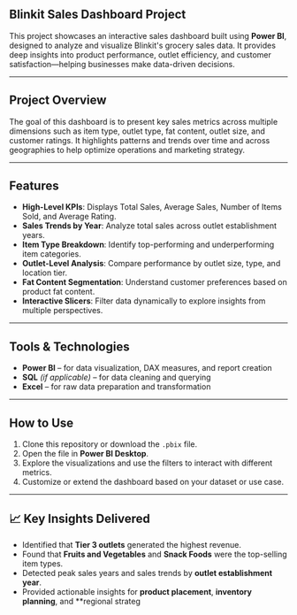  ## Blinkit Sales Dashboard Project

This project showcases an interactive sales dashboard built using **Power BI**, designed to analyze and visualize Blinkit's grocery sales data. It provides deep insights into product performance, outlet efficiency, and customer satisfaction—helping businesses make data-driven decisions.

---

##  Project Overview

The goal of this dashboard is to present key sales metrics across multiple dimensions such as item type, outlet type, fat content, outlet size, and customer ratings. It highlights patterns and trends over time and across geographies to help optimize operations and marketing strategy.

---

##  Features

-  **High-Level KPIs**: Displays Total Sales, Average Sales, Number of Items Sold, and Average Rating.
-  **Sales Trends by Year**: Analyze total sales across outlet establishment years.
-  **Item Type Breakdown**: Identify top-performing and underperforming item categories.
-  **Outlet-Level Analysis**: Compare performance by outlet size, type, and location tier.
-  **Fat Content Segmentation**: Understand customer preferences based on product fat content.
-  **Interactive Slicers**: Filter data dynamically to explore insights from multiple perspectives.

---

##  Tools & Technologies

- **Power BI** – for data visualization, DAX measures, and report creation  
- **SQL** *(if applicable)* – for data cleaning and querying  
- **Excel** – for raw data preparation and transformation  


---

##  How to Use

1. Clone this repository or download the `.pbix` file.
2. Open the file in **Power BI Desktop**.
3. Explore the visualizations and use the filters to interact with different metrics.
4. Customize or extend the dashboard based on your dataset or use case.

---

## 📈 Key Insights Delivered

- Identified that **Tier 3 outlets** generated the highest revenue.
- Found that **Fruits and Vegetables** and **Snack Foods** were the top-selling item types.
- Detected peak sales years and sales trends by **outlet establishment year**.
- Provided actionable insights for **product placement**, **inventory planning**, and **regional strateg
